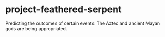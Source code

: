 # project-feathered-serpent
Predicting the outcomes of certain events: The Aztec and ancient Mayan gods are being appropriated.
